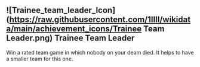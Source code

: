 ## ![Trainee_team_leader_Icon](https://raw.githubusercontent.com/1IlIl/wikidata/main/achievement_icons/Trainee Team Leader.png) Trainee Team Leader

Win a rated team game in which nobody on your deam died. It helps to have a smaller team for this one.

